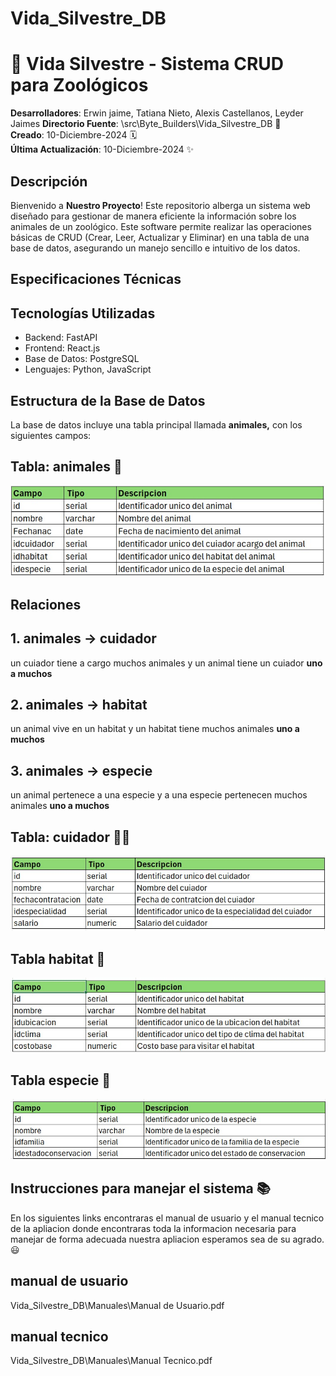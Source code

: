 # Vida_Silvestre_DB

# 🚀 Vida Silvestre - Sistema CRUD para Zoológicos

**Desarrolladores**: Erwin jaime, Tatiana Nieto, Alexis Castellanos, Leyder Jaimes
**Directorio Fuente**: \src\Byte_Builders\Vida_Silvestre_DB 📂  
**Creado**: 10-Diciembre-2024 🗓️  
**Última Actualización**: 10-Diciembre-2024 ✨

## Descripción

Bienvenido a **Nuestro Proyecto**! Este repositorio alberga un sistema web diseñado para gestionar de manera eficiente la información sobre los animales de un zoológico. Este software permite realizar las operaciones básicas de CRUD (Crear, Leer, Actualizar y Eliminar) en una tabla de una base de datos, asegurando un manejo sencillo e intuitivo de los datos.

## Especificaciones Técnicas

## Tecnologías Utilizadas
- Backend: FastAPI
- Frontend: React.js
- Base de Datos: PostgreSQL
- Lenguajes: Python, JavaScript

## Estructura de la Base de Datos

La base de datos incluye una tabla principal llamada **animales,** con los siguientes campos:
## Tabla: animales 🦊

![alt text](image.png)

## Relaciones

## 1. animales -> cuidador
un cuiador tiene a cargo muchos animales y un animal tiene un cuiador
**uno a muchos**
## 2. animales -> habitat
un animal vive en un habitat y un habitat tiene muchos animales
**uno a muchos**
## 3. animales -> especie
un animal pertenece a una especie y a una especie pertenecen muchos animales
**uno a muchos**

## Tabla: cuidador 👮🏼

![alt text](image-1.png)

## Tabla habitat 🌳

![alt text](image-5.png)

## Tabla especie 🐨

![alt text](image-6.png)

## Instrucciones para manejar el sistema 📚

En los siguientes links encontraras el manual de usuario y el manual tecnico de la apliacion donde encontraras toda la informacion necesaria para manejar de forma adecuada nuestra apliacion esperamos sea de su agrado. 😃
 
## manual de usuario
Vida_Silvestre_DB\Manuales\Manual de Usuario.pdf

## manual tecnico
Vida_Silvestre_DB\Manuales\Manual Tecnico.pdf

